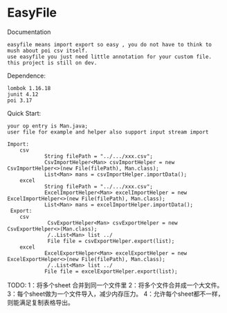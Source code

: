 # EasyFile


Documentation

    easyfile means import export so easy , you do not have to think to mush about poi csv itself.
    use easyfile you just need little annotation for your custom file.
    this project is still on dev.

Dependence:

    lombok 1.16.18
    junit 4.12
    poi 3.17

Quick Start:

    your op entry is Man.java;
    user file for example and helper also support input stream import

    Import:
        csv
                String filePath = "../.../xxx.csv";
                CsvImportHelper<Man> csvImportHelper = new CsvImportHelper<>(new File(filePath), Man.class);
                List<Man> mans = csvImportHelper.importData();
        excel
                String filePath = "../.../xxx.csv";
                ExcelImportHelper<Man> excelImportHelper = new ExcelImportHelper<>(new File(filePath), Man.class);
                List<Man> mans = excelImportHelper.importData();
     Export:
        csv
                 CsvExportHelper<Man> csvExportHelper = new CsvExportHelper<>(Man.class);
                 /..List<Man> list ../
                 File file = csvExportHelper.export(list);
        excel
                ExcelExportHelper<Man> excelExportHelper = new ExcelExportHelper<>(new File(filePath), Man.class);
                 /..List<Man> list ../
                File file = excelExportHelper.export(list);


TODO:
    1：将多个sheet 合并到同一个文件里
    2：将多个文件合并成一个大文件。
    3：每个sheet做为一个文件导入，减少内存压力。
    4：允许每个sheet都不一样，则能满足复制表格导出。